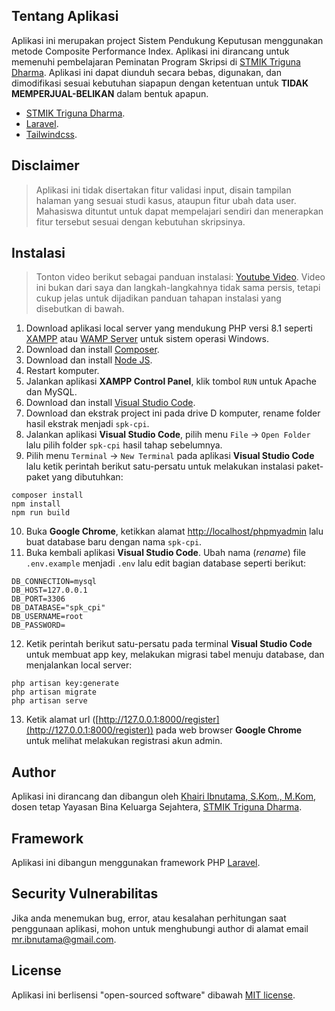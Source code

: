 ## Tentang Aplikasi

Aplikasi ini merupakan project Sistem Pendukung Keputusan menggunakan metode Composite Performance Index. Aplikasi ini dirancang untuk memenuhi pembelajaran Peminatan Program Skripsi di [STMIK Triguna Dharma](https://www.trigunadharma.ac.id). Aplikasi ini dapat diunduh secara bebas, digunakan, dan dimodifikasi sesuai kebutuhan siapapun dengan ketentuan untuk **TIDAK MEMPERJUAL-BELIKAN** dalam bentuk apapun.

-   [STMIK Triguna Dharma](https://www.trigunadharma.ac.id).
-   [Laravel](https://laravel.com).
-   [Tailwindcss](https://tailwindcss.com/).

## Disclaimer

> Aplikasi ini tidak disertakan fitur validasi input, disain tampilan halaman yang sesuai studi kasus, ataupun fitur ubah data user. Mahasiswa dituntut untuk dapat mempelajari sendiri dan menerapkan fitur tersebut sesuai dengan kebutuhan skripsinya.

## Instalasi

> Tonton video berikut sebagai panduan instalasi: [Youtube Video](https://www.youtube.com/watch?v=2KX-QOIenZM). Video ini bukan dari saya dan langkah-langkahnya tidak sama persis, tetapi cukup jelas untuk dijadikan panduan tahapan instalasi yang disebutkan di bawah.

1. Download aplikasi local server yang mendukung PHP versi 8.1 seperti [XAMPP](https://www.apachefriends.org/download.html) atau [WAMP Server](https://www.wampserver.com/en/download-wampserver-64bits/) untuk sistem operasi Windows.
2. Download dan install [Composer](https://getcomposer.org/Composer-Setup.exe).
3. Download dan install [Node JS](https://nodejs.org/en/download/).
4. Restart komputer.
5. Jalankan aplikasi **XAMPP Control Panel**, klik tombol `RUN` untuk Apache dan MySQL.
6. Download dan install [Visual Studio Code](https://code.visualstudio.com/Download).
7. Download dan ekstrak project ini pada drive D komputer, rename folder hasil ekstrak menjadi `spk-cpi`.
8. Jalankan aplikasi **Visual Studio Code**, pilih menu `File` -> `Open Folder` lalu pilih folder `spk-cpi` hasil tahap sebelumnya.
9. Pilih menu `Terminal` -> `New Terminal` pada aplikasi **Visual Studio Code** lalu ketik perintah berikut satu-persatu untuk melakukan instalasi paket-paket yang dibutuhkan:

```
composer install
npm install
npm run build
```

10. Buka **Google Chrome**, ketikkan alamat [http://localhost/phpmyadmin](http://localhost/phpmyadmin) lalu buat database baru dengan nama `spk-cpi`.
11. Buka kembali aplikasi **Visual Studio Code**. Ubah nama (_rename_) file `.env.example` menjadi `.env` lalu edit bagian database seperti berikut:

```
DB_CONNECTION=mysql
DB_HOST=127.0.0.1
DB_PORT=3306
DB_DATABASE="spk_cpi"
DB_USERNAME=root
DB_PASSWORD=
```

12. Ketik perintah berikut satu-persatu pada terminal **Visual Studio Code** untuk membuat app key, melakukan migrasi tabel menuju database, dan menjalankan local server:

```
php artisan key:generate
php artisan migrate
php artisan serve
```

13. Ketik alamat url ([http://127.0.0.1:8000/register](http://127.0.0.1:8000/register)) pada web browser **Google Chrome** untuk melihat melakukan registrasi akun admin.

## Author

Aplikasi ini dirancang dan dibangun oleh [Khairi Ibnutama, S.Kom., M.Kom](https://kaitama.dev), dosen tetap Yayasan Bina Keluarga Sejahtera, [STMIK Triguna Dharma](https://www.trigunadharma.ac.id).

## Framework

Aplikasi ini dibangun menggunakan framework PHP [Laravel](https://laravel.com).

## Security Vulnerabilitas

Jika anda menemukan bug, error, atau kesalahan perhitungan saat penggunaan aplikasi, mohon untuk menghubungi author di alamat email [mr.ibnutama@gmail.com](mailto:mr.ibnutama@gmail.com).

## License

Aplikasi ini berlisensi "open-sourced software" dibawah [MIT license](https://opensource.org/licenses/MIT).

